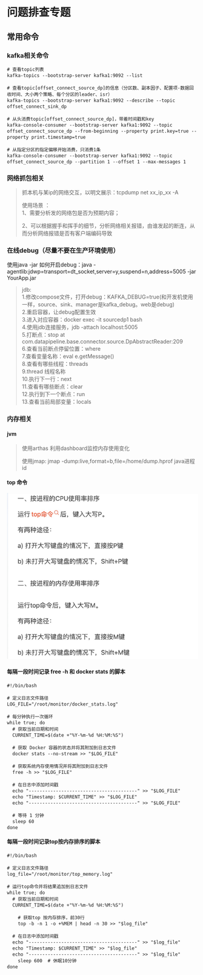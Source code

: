 # 问题排查专题

## 常用命令

### kafka相关命令
``` 
# 查看topic列表
kafka-topics --bootstrap-server kafka1:9092 --list

# 查看topic[offset_connect_source_dp]的信息（分区数、副本因子、配置项-数据回收时间、大小两个策略、每个分区的leader、isr）
kafka-topics --bootstrap-server kafka1:9092 --describe --topic offset_connect_sink_dp

# 从头消费topic[offset_connect_source_dp]，带着时间戳和key
kafka-console-consumer --bootstrap-server kafka1:9092 --topic offset_connect_source_dp --from-beginning --property print.key=true --property print.timestamp=true

# 从指定分区的指定偏移开始消费，只消费1条
kafka-console-consumer --bootstrap-server kafka1:9092 --topic offset_connect_source_dp --partition 1 --offset 1 --max-messages 1

```

### 网络抓包相关
> 抓本机与某ip的网络交互，以明文展示：tcpdump net xx_ip_xx -A     
> 
> 使用场景 ：    
> 1、需要分析发的网络包是否为预期内容；     
>  
> 2、可以根据握手和挥手的细节，分析网络相关报错，由谁发起的断连，从而分析网络报错是否有客户端编码导致      

### 在线debug（尽量不要在生产环境使用）

使用java -jar 如何开启debug：java -agentlib:jdwp=transport=dt_socket,server=y,suspend=n,address=5005 -jar YourApp.jar

> jdb:    
1.修改compose文件，打开debug：KAFKA_DEBUG=true(和开发机使用一样，source、sink、manager是kafka_debug。web是debug)    
2.重启容器，让debug配置生效    
3.进入对应容器：docker exec -it sourcedp1 bash     
4.使用jdb连接服务，jdb -attach localhost:5005    
5.打断点：stop at com.datapipeline.base.connector.source.DpAbstractReader:209    
6.查看当前断点停留位置：where    
7.查看变量名称：eval e.getMessage()     
8.查看有哪些线程：threads    
9.thread 线程名称     
10.执行下一行：next    
11.查看有哪些断点：clear     
12.执行到下一个断点：run    
13.查看当前局部变量：locals


### 内存相关
#### jvm
> 使用arthas 利用dashboard监控内存使用变化
>  
> 使用jmap: jmap -dump:live,format=b,file=/home/dump.hprof java进程id   
>  
> 


#### top 命令
![top命令](img/top使用技巧.png)

#### 每隔一段时间记录 free -h 和 docker stats 的脚本
``` 
#!/bin/bash

# 定义日志文件路径
LOG_FILE="/root/monitor/docker_stats.log"

# 每分钟执行一次循环
while true; do
  # 获取当前日期和时间
  CURRENT_TIME=$(date +"%Y-%m-%d %H:%M:%S")

  # 获取 Docker 容器的状态并将其附加到日志文件
  docker stats --no-stream >> "$LOG_FILE"

  # 获取系统内存使用情况并将其附加到日志文件
  free -h >> "$LOG_FILE"

  # 在日志中添加时间戳
  echo "----------------------------------------" >> "$LOG_FILE"
  echo "Timestamp: $CURRENT_TIME" >> "$LOG_FILE"
  echo "----------------------------------------" >> "$LOG_FILE"

  # 等待 1 分钟
  sleep 60
done
```
#### 每隔一段时间记录top按内存排序的脚本
``` 
#!/bin/bash

# 定义日志文件路径
log_file="/root/monitor/top_memory.log"

# 运行top命令并将结果追加到日志文件
while true; do
  # 获取当前日期和时间
  CURRENT_TIME=$(date +"%Y-%m-%d %H:%M:%S")

    # 获取top 按内存排序，前30行
    top -b -n 1 -o +%MEM | head -n 30 >> "$log_file"

  # 在日志中添加时间戳
  echo "----------------------------------------" >> "$log_file"
  echo "Timestamp: $CURRENT_TIME" >> "$log_file"
  echo "----------------------------------------" >> "$log_file"
    sleep 600  # 休眠10分钟
done
```

